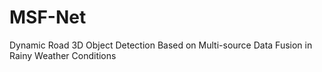 # MSF-Net
Dynamic Road 3D Object Detection Based on Multi-source Data Fusion in Rainy Weather Conditions
